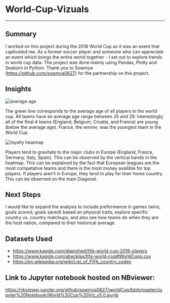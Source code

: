 # World-Cup-Vizuals
***

## Summary
I worked on this project during the 2018 World Cup as it was an event that captivated me. As a former soccer player and someone who can appreciate an event which brings the entire world together - I set out to explore trends in world cup data. The project was done mainly using Pandas, Plotly and Seaborn in Python. Thank you to Sowmya (https://github.com/sowmya0627) for the partnership on this project. 


## Insights

![average age](https://user-images.githubusercontent.com/31706194/43032120-27145f58-8c64-11e8-88ad-e674aa98aa2c.png)

The green line corresponds to the average age of all players in the world cup. All teams have an average age range between 25 and 29.
Interestingly, all of the final 4 teams (England, Belgium, Croatia, and France) are young (below the average age). France, the winner, was the youngest team in the World Cup.

![loyalty heatmap](https://user-images.githubusercontent.com/31706194/43031750-ca10b9b6-8c5c-11e8-8844-9a3e065aa0da.png)

Players tend to gravitate to the major clubs in Europe (England, France, Germany, Italy, Spain). This can be observed by the vertical bands in the heatmap. This can be explained by the fact that European leagues are the most competative teams and there is the most money availible for top players.
If players aren't in Europe, they tend to play for their home country. This can be observed on the main Diagonal.


## Next Steps
I would like to expand the analysis to include preformance in games (wins, goals scored, goals saved) based on physical traits, explore specific country vs. country matchups, and also see how teams do when they are the host nation, compared to their historical average.


## Datasets Used
+ https://www.kaggle.com/djamshed/fifa-world-cup-2018-players
+ https://www.kaggle.com/abecklas/fifa-world-cup#WorldCups.csv
+ https://en.wikipedia.org/wiki/List_of_FIFA_country_codes

## Link to Jupyter notebook hosted on NBviewer:
https://nbviewer.jupyter.org/github/sowmya0627/worldCup/blob/master/Jupyter%20Notebook/World%20Cup%20Viz_v5.0.ipynb
